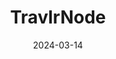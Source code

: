 ---
title: 'TravlrNode'
date: 2024-03-14
type: landing

design:
  spacing: "6rem"

sections:
  - block: hero
    content:
      title: Decentralized Travel Data Management
      text: TravlrNode is a revolutionary blockchain-based platform that puts travelers in control of their data while enabling secure sharing across the travel ecosystem 🌍
      primary_action:
        text: Get Started
        url: /docs/getting-started/
        icon: rocket-launch
      secondary_action:
        text: Read the docs
        url: /docs/
      announcement:
        text: "Announcing TravlrNode v0.1 Release"
        link:
          text: "Read more"
          url: "/blog/"
    design:
      spacing:
        padding: [0, 0, 0, 0]
        margin: [0, 0, 0, 0]
      css_class: "from-primary-500 to-primary-700"
      
  - block: features
    id: features
    content:
      title: Key Features
      text: TravlrNode revolutionizes travel data management with blockchain technology, P2P networking, and decentralized identity for a secure, efficient, and user-centric travel experience.
      items:
        - name: Multi-Blockchain Support
          icon: link
          description: Support for Ethereum, Sui, and REST API fallback for flexible integration options.
        - name: Decentralized Identity
          icon: user-circle
          description: Built-in DID management using Veramo for secure identity control.
        - name: P2P Data Sharing
          icon: share
          description: Direct, secure data sharing between travel industry participants.
        - name: Access Control
          icon: lock-closed
          description: Granular permission management with time-based access control.
        - name: Verifiable Credentials
          icon: document-check
          description: Issue and verify travel-related credentials securely.
        - name: Modular Architecture
          icon: cube
          description: Plugin-based design for easy customization and extension.

  - block: cta-card
    content:
      title: "Transform Your Travel Data Management"
      text: Join the revolution in travel data management with TravlrNode. Enable secure, efficient, and user-controlled data sharing across the travel ecosystem.
      button:
        text: Get Started
        url: /docs/setup/
    design:
      card:
        css_class: "bg-primary-700"
        css_style: ""
---